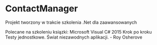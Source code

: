 # ContactManager
Projekt tworzony w trakcie szkolenia .Net dla zaawansowanych

Polecane na szkoleniu ksiązki:
Microsoft Visual C# 2015 Krok po kroku
Testy jednostkowe. Świat niezawodnych aplikacji. - Roy Osherove
